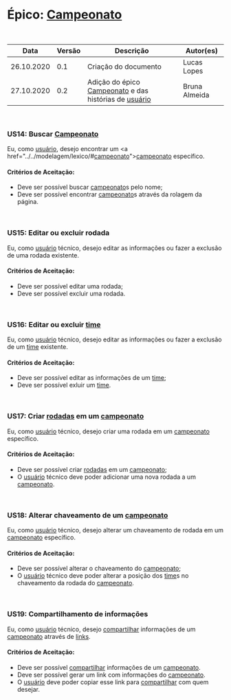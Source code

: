 # Épico: <a href="../../modelagem/lexico/#campeonato">Campeonato</a>
<br>
<table class="table table-striped border">
    <thead>
        <th>Data</th> 
        <th>Versão </th> 
        <th>Descrição</th> 
        <th>Autor(es)</th>
    </thead>
    <tbody>
        <tr>
            <td> 26.10.2020 </td>
            <td>  0.1   </td>
            <td> Criação do documento</td>
            <td> Lucas Lopes </td>
        </tr>
        <tr>
            <td> 27.10.2020 </td>
            <td>  0.2   </td>
            <td> Adição do épico <a href="../../modelagem/lexico/#campeonato">Campeonato</a> e das histórias de <a href="../../modelagem/lexico/#usuario">usuário</a></td>
            <td> Bruna Almeida </td>
        </tr>
    </tbody>
</table>
<br>

### US14: Buscar <a href="../../modelagem/lexico/#campeonato">Campeonato</a>
Eu, como <a href="../../modelagem/lexico/#usuario">usuário</a>, desejo encontrar um <a href="../../modelagem/lexico/#<a href="../../modelagem/lexico/#campeonato">campeonato</a>"><a href="../../modelagem/lexico/#campeonato">campeonato</a></a> específico.

#### Critérios de Aceitação:
- Deve ser possível buscar <a href="../../modelagem/lexico/#campeonato">campeonato</a>s pelo nome;
- Deve ser possível encontrar <a href="../../modelagem/lexico/#campeonato">campeonato</a>s através da rolagem da página.
<br>

### US15: Editar ou excluir rodada
Eu, como <a href="../../modelagem/lexico/#usuario">usuário</a> técnico, desejo editar as informações ou fazer a exclusão de uma rodada existente.

#### Critérios de Aceitação:
- Deve ser possível editar uma rodada;
- Deve ser possível excluir uma rodada.
<br>

### US16: Editar ou excluir <a href="../../modelagem/lexico/#Time">time</a>
Eu, como <a href="../../modelagem/lexico/#usuario">usuário</a> técnico, desejo editar as informações ou fazer a exclusão de um <a href="../../modelagem/lexico/#Time">time</a> existente.

#### Critérios de Aceitação:
- Deve ser possível editar as informações de um <a href="../../modelagem/lexico/#Time">time</a>;
- Deve ser possível exluir um <a href="../../modelagem/lexico/#Time">time</a>.
<br>

### US17: Criar <a href="../../modelagem/lexico/#rodadas">rodadas</a> em um <a href="../../modelagem/lexico/#campeonato">campeonato</a>
Eu, como <a href="../../modelagem/lexico/#usuario">usuário</a> técnico, desejo criar uma rodada em um <a href="../../modelagem/lexico/#campeonato">campeonato</a> específico.

#### Critérios de Aceitação:
- Deve ser possível criar <a href="../../modelagem/lexico/#rodadas">rodadas</a> em um <a href="../../modelagem/lexico/#campeonato">campeonato</a>;
- O <a href="../../modelagem/lexico/#usuario">usuário</a> técnico deve poder adicionar uma nova rodada a um <a href="../../modelagem/lexico/#campeonato">campeonato</a>.
<br>

### US18: Alterar chaveamento de um <a href="../../modelagem/lexico/#campeonato">campeonato</a>
Eu, como <a href="../../modelagem/lexico/#usuario">usuário</a> técnico, desejo alterar um chaveamento de rodada em um <a href="../../modelagem/lexico/#campeonato">campeonato</a> específico.

#### Critérios de Aceitação:
- Deve ser possível alterar o chaveamento do <a href="../../modelagem/lexico/#campeonato">campeonato</a>;
- O <a href="../../modelagem/lexico/#usuario">usuário</a> técnico deve poder alterar a posição dos <a href="../../modelagem/lexico/#Time">time</a>s no chaveamento da rodada do <a href="../../modelagem/lexico/#campeonato">campeonato</a>.
<br>

### US19: Compartilhamento de informações
Eu, como <a href="../../modelagem/lexico/#usuario">usuário</a> técnico, desejo <a href="../../modelagem/lexico/#compartilhar">compartilhar</a> informações de um <a href="../../modelagem/lexico/#campeonato">campeonato</a> através de <a href="../../modelagem/lexico/#links">links</a>.

#### Critérios de Aceitação:
- Deve ser possível <a href="../../modelagem/lexico/#compartilhar">compartilhar</a> informações de um <a href="../../modelagem/lexico/#campeonato">campeonato</a>.
- Deve ser possível gerar um link com informações do <a href="../../modelagem/lexico/#campeonato">campeonato</a>.
- O <a href="../../modelagem/lexico/#usuario">usuário</a> deve poder copiar esse link para <a href="../../modelagem/lexico/#compartilhar">compartilhar</a> com quem desejar.
